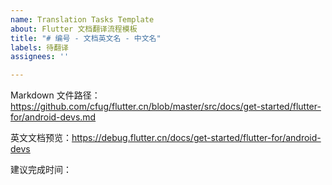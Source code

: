 ```yaml
---
name: Translation Tasks Template
about: Flutter 文档翻译流程模板
title: "# 编号 - 文档英文名 - 中文名"
labels: 待翻译
assignees: ''

---
```


Markdown 文件路径：https://github.com/cfug/flutter.cn/blob/master/src/docs/get-started/flutter-for/android-devs.md

英文文档预览：https://debug.flutter.cn/docs/get-started/flutter-for/android-devs

建议完成时间：
